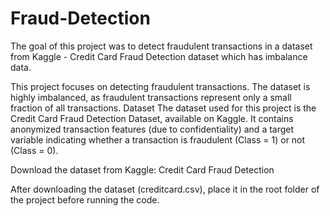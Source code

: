 # Fraud-Detection
 The goal of this project was to detect fraudulent transactions in a dataset from Kaggle - Credit Card Fraud Detection dataset  which has imbalance data.

This project focuses on detecting fraudulent transactions. The dataset is highly imbalanced, as fraudulent transactions represent only a small fraction of all transactions. 
Dataset
The dataset used for this project is the Credit Card Fraud Detection Dataset, available on Kaggle. It contains anonymized transaction features (due to confidentiality) and a target variable indicating whether a transaction is fraudulent (Class = 1) or not (Class = 0).

Download the dataset from Kaggle: Credit Card Fraud Detection

After downloading the dataset (creditcard.csv), place it in the root folder of the project before running the code.
